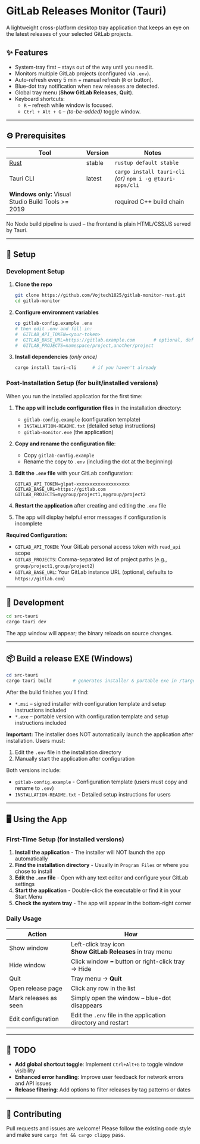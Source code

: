 # GitLab Releases Monitor (Tauri)

A lightweight cross-platform desktop tray application that keeps an eye on the latest releases of your selected GitLab projects.

## ✨ Features

* System-tray first – stays out of the way until you need it.
* Monitors multiple GitLab projects (configured via `.env`).
* Auto-refresh every 5 min + manual refresh (`R` or button).
* Blue-dot tray notification when new releases are detected.
* Global tray menu (**Show GitLab Releases**, **Quit**).
* Keyboard shortcuts:
  * `R` – refresh while window is focused.
  * `Ctrl + Alt + G` – *(to-be-added)* toggle window.

---

## ⚙️ Prerequisites

| Tool | Version | Notes |
|------|---------|-------|
| [Rust](https://rustup.rs/) | stable | `rustup default stable` |
| Tauri CLI | latest | `cargo install tauri-cli` *(or)* `npm i -g @tauri-apps/cli` |
| **Windows only:** Visual Studio Build Tools >= 2019 |  | required C++ build chain |

No Node build pipeline is used – the frontend is plain HTML/CSS/JS served by Tauri.

---

## 🔧 Setup

### Development Setup

1. **Clone the repo**
   ```bash
   git clone https://github.com/Vojtech1025/gitlab-monitor-rust.git
   cd gitlab-monitor
   ```
2. **Configure environment variables**
   ```bash
   cp gitlab-config.example .env
   # then edit .env and fill in:
   #  GITLAB_API_TOKEN=<your-token>
   #  GITLAB_BASE_URL=https://gitlab.example.com       # optional, defaults to gitlab.com
   #  GITLAB_PROJECTS=namespace/project,another/project
   ```
3. **Install dependencies** *(only once)*
   ```bash
   cargo install tauri-cli      # if you haven't already
   ```

### Post-Installation Setup (for built/installed versions)

When you run the installed application for the first time:

1. **The app will include configuration files** in the installation directory:
   - `gitlab-config.example` (configuration template)
   - `INSTALLATION-README.txt` (detailed setup instructions)
   - `gitlab-monitor.exe` (the application)

2. **Copy and rename the configuration file**:
   - Copy `gitlab-config.example` 
   - Rename the copy to `.env` (including the dot at the beginning)

3. **Edit the `.env` file** with your GitLab configuration:
   ```env
   GITLAB_API_TOKEN=glpat-xxxxxxxxxxxxxxxxxxxx
   GITLAB_BASE_URL=https://gitlab.com
   GITLAB_PROJECTS=mygroup/project1,mygroup/project2
   ```

4. **Restart the application** after creating and editing the `.env` file
5. The app will display helpful error messages if configuration is incomplete

**Required Configuration:**
- `GITLAB_API_TOKEN`: Your GitLab personal access token with `read_api` scope
- `GITLAB_PROJECTS`: Comma-separated list of project paths (e.g., `group/project1,group/project2`)
- `GITLAB_BASE_URL`: Your GitLab instance URL (optional, defaults to `https://gitlab.com`)

---

## 🚀 Development

```bash
cd src-tauri
cargo tauri dev
```
The app window will appear; the binary reloads on source changes.

---

## 📦 Build a release EXE (Windows)

```powershell
cd src-tauri
cargo tauri build        # generates installer & portable exe in /target/release/bundle/windows
```
After the build finishes you'll find:
* `*.msi` – signed installer with configuration template and setup instructions included
* `*.exe` – portable version with configuration template and setup instructions included

**Important:** The installer does NOT automatically launch the application after installation. Users must:
1. Edit the `.env` file in the installation directory
2. Manually start the application after configuration

Both versions include:
- `gitlab-config.example` - Configuration template (users must copy and rename to `.env`)
- `INSTALLATION-README.txt` - Detailed setup instructions for users

---

## 🖥️ Using the App

### First-Time Setup (for installed versions)
1. **Install the application** - The installer will NOT launch the app automatically
2. **Find the installation directory** - Usually in `Program Files` or where you chose to install
3. **Edit the `.env` file** - Open with any text editor and configure your GitLab settings
4. **Start the application** - Double-click the executable or find it in your Start Menu
5. **Check the system tray** - The app will appear in the bottom-right corner

### Daily Usage
| Action | How |
|--------|-----|
| Show window | Left-click tray icon<br/>**Show GitLab Releases** in tray menu |
| Hide window | Click window **−** button or right-click tray → Hide |
| Quit        | Tray menu → **Quit** |
| Open release page | Click any row in the list |
| Mark releases as seen | Simply open the window – blue-dot disappears |
| Edit configuration | Edit the `.env` file in the application directory and restart |

---

## 📝 TODO

- **Add global shortcut toggle**: Implement `Ctrl+Alt+G` to toggle window visibility
- **Enhanced error handling**: Improve user feedback for network errors and API issues
- **Release filtering**: Add options to filter releases by tag patterns or dates

---

## 👐 Contributing
Pull requests and issues are welcome! Please follow the existing code style and make sure `cargo fmt && cargo clippy` pass.


